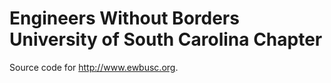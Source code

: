 Engineers Without Borders University of South Carolina Chapter
=======

Source code for http://www.ewbusc.org.

